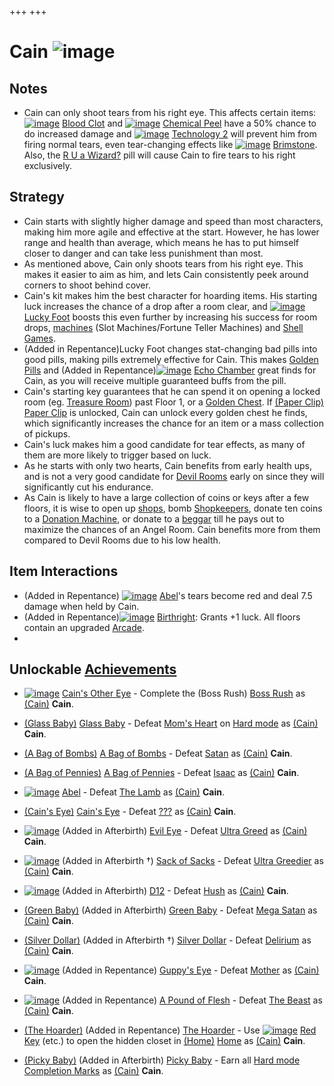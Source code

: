 +++
+++

 # Cain ![image](/image/Cain.png) 

Notes
-------


* Cain can only shoot tears from his right eye. This affects certain items: [![image](/image/Blood_Clot.png)](/wiki/Blood_Clot "Blood Clot") [Blood Clot](/wiki/Blood_Clot "Blood Clot") and [![image](/image/Chemical_Peel.png)](/wiki/Chemical_Peel "Chemical Peel") [Chemical Peel](/wiki/Chemical_Peel "Chemical Peel") have a 50% chance to do increased damage and [![image](/image/Technology_2.png)](/wiki/Technology_2 "Technology 2") [Technology 2](/wiki/Technology_2 "Technology 2") will prevent him from firing normal tears, even tear-changing effects like [![image](/image/Brimstone.png)](/wiki/Brimstone "Brimstone") [Brimstone](/wiki/Brimstone "Brimstone"). Also, the [R U a Wizard?](/wiki/R_U_a_Wizard%3F "R U a Wizard?") pill will cause Cain to fire tears to his right exclusively.


Strategy
----------


* Cain starts with slightly higher damage and speed than most characters, making him more agile and effective at the start. However, he has lower range and health than average, which means he has to put himself closer to danger and can take less punishment than most.
* As mentioned above, Cain only shoots tears from his right eye. This makes it easier to aim as him, and lets Cain consistently peek around corners to shoot behind cover.
* Cain's kit makes him the best character for hoarding items. His starting luck increases the chance of a drop after a room clear, and [![image](/image/Lucky_Foot.png)](/wiki/Lucky_Foot "Lucky Foot") [Lucky Foot](/wiki/Lucky_Foot "Lucky Foot") boosts this even further by increasing his success for room drops, [machines](/wiki/Machines "Machines") (Slot Machines/Fortune Teller Machines) and [Shell Games](/wiki/Beggar "Beggar").
* (Added in Repentance)Lucky Foot changes stat-changing bad pills into good pills, making pills extremely effective for Cain. This makes [Golden Pills](/wiki/Pills "Pills") and (Added in Repentance)[![image](/image/Echo_Chamber.png)](/wiki/Echo_Chamber "Echo Chamber") [Echo Chamber](/wiki/Echo_Chamber "Echo Chamber") great finds for Cain, as you will receive multiple guaranteed buffs from the pill.
* Cain's starting key guarantees that he can spend it on opening a locked room (eg. [Treasure Room](/wiki/Treasure_Room "Treasure Room")) past Floor 1, or a [Golden Chest](/wiki/Chests "Chests"). If [(Paper Clip)](/wiki/Paper_Clip "Paper Clip") [Paper Clip](/wiki/Paper_Clip "Paper Clip") is unlocked, Cain can unlock every golden chest he finds, which significantly increases the chance for an item or a mass collection of pickups.
* Cain's luck makes him a good candidate for tear effects, as many of them are more likely to trigger based on luck.
* As he starts with only two hearts, Cain benefits from early health ups, and is not a very good candidate for [Devil Rooms](/wiki/Devil_Room "Devil Room") early on since they will significantly cut his endurance.
* As Cain is likely to have a large collection of coins or keys after a few floors, it is wise to open up [shops](/wiki/Shop "Shop"), bomb [Shopkeepers](/wiki/Shopkeeper "Shopkeeper"), donate ten coins to a [Donation Machine](/wiki/Donation_Machine "Donation Machine"), or donate to a [beggar](/wiki/Beggar "Beggar") till he pays out to maximize the chances of an Angel Room. Cain benefits more from them compared to Devil Rooms due to his low health.


Item Interactions
-------------------


* (Added in Repentance) [![image](/image/Abel.png)](/wiki/Abel "Abel") [Abel](/wiki/Abel "Abel")'s tears become red and deal 7.5 damage when held by Cain.
* (Added in Repentance)[![image](/image/Birthright.png)](/wiki/Birthright "Birthright") [Birthright](/wiki/Birthright "Birthright"): Grants +1 luck. All floors contain an upgraded [Arcade](/wiki/Arcade "Arcade").
* 


Unlockable [Achievements](/wiki/Achievements "Achievements")
--------------------------------------------------------------


* [![image](/image/Cain%27s_Other_Eye.png)](/wiki/Cain%27s_Other_Eye "Cain's Other Eye")  [Cain's Other Eye](/wiki/Cain%27s_Other_Eye "Cain's Other Eye") - Complete the (Boss Rush) [Boss Rush](/wiki/Boss_Rush "Boss Rush") as  [(Cain)](/wiki/Cain "Cain") **Cain**.


* [(Glass Baby)](/wiki/Babies "Glass Baby")  [Glass Baby](/wiki/Babies "Babies") - Defeat [Mom's Heart](/wiki/Mom%27s_Heart "Mom's Heart") on [Hard mode](/wiki/Hard_mode "Hard mode") as  [(Cain)](/wiki/Cain "Cain") **Cain**.


* [(A Bag of Bombs)](/wiki/Bomb_Bag "A Bag of Bombs")  [A Bag of Bombs](/wiki/Bomb_Bag "Bomb Bag") - Defeat [Satan](/wiki/Satan "Satan") as  [(Cain)](/wiki/Cain "Cain") **Cain**.


* [(A Bag of Pennies)](/wiki/Sack_of_Pennies "A Bag of Pennies")  [A Bag of Pennies](/wiki/Sack_of_Pennies "Sack of Pennies") - Defeat [Isaac](/wiki/Isaac_(Boss) "Isaac (Boss)") as  [(Cain)](/wiki/Cain "Cain") **Cain**.


* [![image](/image/Abel.png)](/wiki/Abel "Abel")  [Abel](/wiki/Abel "Abel") - Defeat [The Lamb](/wiki/The_Lamb "The Lamb") as  [(Cain)](/wiki/Cain "Cain") **Cain**.


* [(Cain's Eye)](/wiki/Cain%27s_Eye "Cain's Eye")  [Cain's Eye](/wiki/Cain%27s_Eye "Cain's Eye") - Defeat [???](/wiki/%3F%3F%3F_(Boss) "??? (Boss)") as  [(Cain)](/wiki/Cain "Cain") **Cain**.


* [![image](/image/Evil_Eye.png)](/wiki/Evil_Eye "Evil Eye") (Added in Afterbirth) [Evil Eye](/wiki/Evil_Eye "Evil Eye") - Defeat [Ultra Greed](/wiki/Ultra_Greed "Ultra Greed") as  [(Cain)](/wiki/Cain "Cain") **Cain**.


* [![image](/image/Sack_of_Sacks.png)](/wiki/Sack_of_Sacks "Sack of Sacks") (Added in Afterbirth †) [Sack of Sacks](/wiki/Sack_of_Sacks "Sack of Sacks") - Defeat [Ultra Greedier](/wiki/Ultra_Greedier "Ultra Greedier") as  [(Cain)](/wiki/Cain "Cain") **Cain**.


* [![image](/image/D12.png)](/wiki/D12 "D12") (Added in Afterbirth) [D12](/wiki/D12 "D12") - Defeat [Hush](/wiki/Hush "Hush") as  [(Cain)](/wiki/Cain "Cain") **Cain**.


* [(Green Baby)](/wiki/Babies "Green Baby") (Added in Afterbirth) [Green Baby](/wiki/Babies "Babies") - Defeat [Mega Satan](/wiki/Mega_Satan "Mega Satan") as  [(Cain)](/wiki/Cain "Cain") **Cain**.


* [(Silver Dollar)](/wiki/Silver_Dollar "Silver Dollar") (Added in Afterbirth †) [Silver Dollar](/wiki/Silver_Dollar "Silver Dollar") - Defeat [Delirium](/wiki/Delirium "Delirium") as  [(Cain)](/wiki/Cain "Cain") **Cain**.


* [![image](/image/Guppy%27s_Eye.png)](/wiki/Guppy%27s_Eye "Guppy's Eye") (Added in Repentance) [Guppy's Eye](/wiki/Guppy%27s_Eye "Guppy's Eye") - Defeat [Mother](/wiki/Mother "Mother") as  [(Cain)](/wiki/Cain "Cain") **Cain**.


* [![image](/image/A_Pound_of_Flesh.png)](/wiki/A_Pound_of_Flesh "A Pound of Flesh") (Added in Repentance) [A Pound of Flesh](/wiki/A_Pound_of_Flesh "A Pound of Flesh") - Defeat [The Beast](/wiki/The_Beast "The Beast") as  [(Cain)](/wiki/Cain "Cain") **Cain**.


* [(The Hoarder)](/wiki/Tainted_Cain "The Hoarder") (Added in Repentance) [The Hoarder](/wiki/Tainted_Cain "Tainted Cain") - Use [![image](/image/Red_Key.png)](/wiki/Red_Key "Red Key") [Red Key](/wiki/Red_Key "Red Key") (etc.) to open the hidden closet in [(Home)](/wiki/Home "Home") [Home](/wiki/Home "Home") as  [(Cain)](/wiki/Cain "Cain") **Cain**.


* [(Picky Baby)](/wiki/Babies "Picky Baby") (Added in Afterbirth) [Picky Baby](/wiki/Babies "Babies") - Earn all [Hard mode](/wiki/Hard_mode "Hard mode") [Completion Marks](/wiki/Completion_Mark "Completion Mark") as  [(Cain)](/wiki/Cain "Cain") **Cain**.
